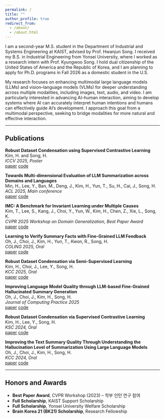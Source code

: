 ```yaml
---
permalink: /
title: ""
author_profile: true
redirect_from: 
  - /about/
  - /about.html
---
```


I am a second-year M.S. student in the Department of Industrial and Systems Engineering at KAIST, advised by Prof. Hwanjun Song. I received my B.S. in Industrial Engineering from Yonsei University, where I worked as a research intern with Prof. Kyungwoo Song. I hold dual citizenship of the United States of America and the Republic of Korea, and I am planning to apply for Ph.D. programs in Fall 2026 as a domestic student in the U.S.

My research focuses on enhancing multimodal large language models (LLMs) and vision–language models (VLMs) for deeper understanding across multiple modalities, including images, text, audio, and video. I am particularly interested in advancing AI–human interaction, aiming to develop systems where AI can accurately interpret human intentions and humans can effectively guide AI’s development. I approach this goal from a multimodal perspective, seeking to bridge modalities for more natural and effective interaction.

---

## Publications

**Robust Dataset Condensation using Supervised Contrastive Learning**  
Kim, H. and Song, H.  
*ICCV 2025, Poster*  
[paper](LINK_TO_PAPER) [code](LINK_TO_CODE)

**Towards Multi-dimensional Evaluation of LLM Summarization across Domains and Languages**  
Min, H., Lee, Y., Ban, M., Deng, J., Kim, H., Yun, T., Su, H., Cai, J., Song, H.  
*ACL 2025, Main conference*  
[paper](LINK_TO_PAPER) [code](LINK_TO_CODE)

**IMC: A Benchmark for Invariant Learning under Multiple Causes**  
Kim, T., Lee, S., Kang, J., Choi, Y., Yun, W., Kim, H., Chen, Z., Xie, L., Song, K.  
*CVPR 2025 Workshop on Domain Generalization, Best Paper Award*  
[paper](LINK_TO_PAPER) [code](LINK_TO_CODE)

**Learning to Verify Summary Facts with Fine-Grained LLM Feedback**  
Oh, J., Choi, J., Kim, H., Yun, T., Kwon, R., Song, H.  
*COLING 2025, Oral*  
[paper](LINK_TO_PAPER) [code](LINK_TO_CODE)

**Robust Dataset Condensation via Semi-Supervised Learning**  
Kim, H., Choi, J., Lee, Y., Song, H.  
*KCC 2025, Oral*  
[paper](LINK_TO_PAPER) [code](LINK_TO_CODE)

**Improving Language Model Quality through LLM-based Fine-Grained Hallucinated Summary Generation**  
Oh, J., Choi, J., Kim, H., Song, H.  
*Journal of Computing Practice 2025*  
[paper](LINK_TO_PAPER) [code](LINK_TO_CODE)

**Robust Dataset Condensation via Supervised Contrastive Learning**  
Kim, H., Lee, Y., Song, H.  
*KSC 2024, Oral*  
[paper](LINK_TO_PAPER) [code](LINK_TO_CODE)

**Improving the Text Summary Quality Through Understanding the Hallucination Level of Summarization Using Large Language Models**  
Oh, J., Choi, J., Kim, H., Song, H.  
*KCC 2024, Oral*  
[paper](LINK_TO_PAPER) [code](LINK_TO_CODE)

---

## Honors and Awards

- **Best Paper Award**, CVPR Workshop (2023) – 학부 인턴 연구 참여
- **Full Scholarship**, KAIST Support Scholarship
- **Full Scholarship**, Yonsei University Welfare Scholarship
- **Brain Korea 21 (BK21) Scholarship**, Research Fellowship
